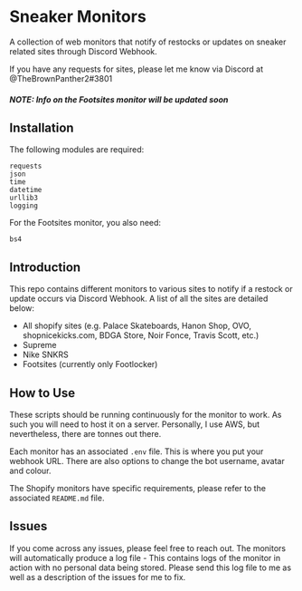 # Sneaker Monitors
A collection of web monitors that notify of restocks or updates on sneaker related sites through Discord Webhook.

If you have any requests for sites, please let me know via Discord at @TheBrownPanther2#3801

##### NOTE: Info on the Footsites monitor will be updated soon

## Installation
The following modules are required:
```
requests
json
time
datetime
urllib3
logging
```
For the Footsites monitor, you also need:
```
bs4
```

## Introduction

This repo contains different monitors to various sites to notify if a restock or update occurs via Discord Webhook. A list of all the sites are detailed below:
- All shopify sites (e.g. Palace Skateboards, Hanon Shop, OVO, shopnicekicks.com, BDGA Store, Noir Fonce, Travis Scott, etc.)
- Supreme
- Nike SNKRS
- Footsites (currently only Footlocker)

## How to Use

These scripts should be running continuously for the monitor to work.
As such you will need to host it on a server.
Personally, I use AWS, but nevertheless, there are tonnes out there. 

Each monitor has an associated ```.env``` file. 
This is where you put your webhook URL.
There are also options to change the bot username, avatar and colour.

The Shopify monitors have specific requirements, please refer to the associated ```README.md``` file.

## Issues

If you come across any issues, please feel free to reach out.
The monitors will automatically produce a log file - This contains logs of the monitor in action with no personal data being stored.
Please send this log file to me as well as a description of the issues for me to fix.

